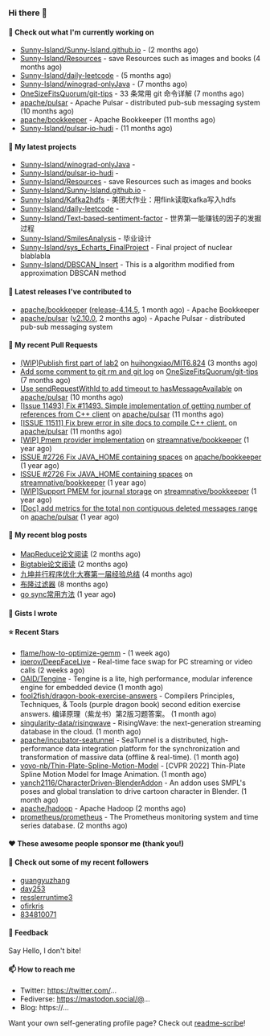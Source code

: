 ### Hi there 👋

#### 👷 Check out what I'm currently working on

- [Sunny-Island/Sunny-Island.github.io](https://github.com/Sunny-Island/Sunny-Island.github.io) -  (2 months ago)
- [Sunny-Island/Resources](https://github.com/Sunny-Island/Resources) - save Resources such as images and books (4 months ago)
- [Sunny-Island/daily-leetcode](https://github.com/Sunny-Island/daily-leetcode) -  (5 months ago)
- [Sunny-Island/winograd-onlyJava](https://github.com/Sunny-Island/winograd-onlyJava) -  (7 months ago)
- [OneSizeFitsQuorum/git-tips](https://github.com/OneSizeFitsQuorum/git-tips) - 33 条常用 git 命令详解 (7 months ago)
- [apache/pulsar](https://github.com/apache/pulsar) - Apache Pulsar - distributed pub-sub messaging system (10 months ago)
- [apache/bookkeeper](https://github.com/apache/bookkeeper) - Apache Bookkeeper (11 months ago)
- [Sunny-Island/pulsar-io-hudi](https://github.com/Sunny-Island/pulsar-io-hudi) -  (11 months ago)

#### 🌱 My latest projects

- [Sunny-Island/winograd-onlyJava](https://github.com/Sunny-Island/winograd-onlyJava) - 
- [Sunny-Island/pulsar-io-hudi](https://github.com/Sunny-Island/pulsar-io-hudi) - 
- [Sunny-Island/Resources](https://github.com/Sunny-Island/Resources) - save Resources such as images and books
- [Sunny-Island/Sunny-Island.github.io](https://github.com/Sunny-Island/Sunny-Island.github.io) - 
- [Sunny-Island/Kafka2hdfs](https://github.com/Sunny-Island/Kafka2hdfs) - 美团大作业：用flink读取kafka写入hdfs
- [Sunny-Island/daily-leetcode](https://github.com/Sunny-Island/daily-leetcode) - 
- [Sunny-Island/Text-based-sentiment-factor](https://github.com/Sunny-Island/Text-based-sentiment-factor) - 世界第一能赚钱的因子的发掘过程
- [Sunny-Island/SmilesAnalysis](https://github.com/Sunny-Island/SmilesAnalysis) - 毕业设计
- [Sunny-Island/sys_Echarts_FinalProject](https://github.com/Sunny-Island/sys_Echarts_FinalProject) - Final project of nuclear blablabla
- [Sunny-Island/DBSCAN_Insert](https://github.com/Sunny-Island/DBSCAN_Insert) - This is a algorithm modified from approximation DBSCAN method

#### 🔭 Latest releases I've contributed to

- [apache/bookkeeper](https://github.com/apache/bookkeeper) ([release-4.14.5](https://github.com/apache/bookkeeper/releases/tag/release-4.14.5), 1 month ago) - Apache Bookkeeper
- [apache/pulsar](https://github.com/apache/pulsar) ([v2.10.0](https://github.com/apache/pulsar/releases/tag/v2.10.0), 2 months ago) - Apache Pulsar - distributed pub-sub messaging system

#### 🔨 My recent Pull Requests

- [(WIP)Publish first part of lab2](https://github.com/huihongxiao/MIT6.824/pull/2) on [huihongxiao/MIT6.824](https://github.com/huihongxiao/MIT6.824) (3 months ago)
- [Add some comment to git rm and git log](https://github.com/OneSizeFitsQuorum/git-tips/pull/2) on [OneSizeFitsQuorum/git-tips](https://github.com/OneSizeFitsQuorum/git-tips) (7 months ago)
- [Use sendRequestWithId to add timeout to hasMessageAvailable](https://github.com/apache/pulsar/pull/11600) on [apache/pulsar](https://github.com/apache/pulsar) (10 months ago)
- [[Issue 11493] Fix #11493. Simple implementation of getting number of references from C&#43;&#43; client](https://github.com/apache/pulsar/pull/11535) on [apache/pulsar](https://github.com/apache/pulsar) (11 months ago)
- [[ISSUE 11511] Fix brew error in site docs to compile C&#43;&#43; client.](https://github.com/apache/pulsar/pull/11512) on [apache/pulsar](https://github.com/apache/pulsar) (11 months ago)
- [[WIP] Pmem provider implementation](https://github.com/streamnative/bookkeeper/pull/384) on [streamnative/bookkeeper](https://github.com/streamnative/bookkeeper) (1 year ago)
- [ISSUE #2726 Fix JAVA_HOME containing spaces](https://github.com/apache/bookkeeper/pull/2727) on [apache/bookkeeper](https://github.com/apache/bookkeeper) (1 year ago)
- [ISSUE #2726 Fix JAVA_HOME containing spaces](https://github.com/streamnative/bookkeeper/pull/373) on [streamnative/bookkeeper](https://github.com/streamnative/bookkeeper) (1 year ago)
- [[WIP]Support PMEM for journal storage](https://github.com/streamnative/bookkeeper/pull/370) on [streamnative/bookkeeper](https://github.com/streamnative/bookkeeper) (1 year ago)
- [[Doc] add metrics for the total non contiguous deleted messages range](https://github.com/apache/pulsar/pull/10663) on [apache/pulsar](https://github.com/apache/pulsar) (1 year ago)

#### 📜 My recent blog posts

- [MapReduce论文阅读](https://zhaojiabei.ink/2022/04/15/MapReduce%E8%AE%BA%E6%96%87%E9%98%85%E8%AF%BB/) (2 months ago)
- [Bigtable论文阅读](https://zhaojiabei.ink/2022/04/10/BigTable%E8%AE%BA%E6%96%87%E9%98%85%E8%AF%BB/) (2 months ago)
- [九坤并行程序优化大赛第一届经验总结](https://zhaojiabei.ink/2022/02/21/%E4%B9%9D%E5%9D%A4%E5%B9%B6%E8%A1%8C%E7%A8%8B%E5%BA%8F%E4%BC%98%E5%8C%96%E5%A4%A7%E8%B5%9B%E7%AC%AC%E4%B8%80%E5%B1%8A%E7%BB%8F%E9%AA%8C%E6%80%BB%E7%BB%93/) (4 months ago)
- [布隆过滤器](https://zhaojiabei.ink/2021/10/18/%E5%B8%83%E9%9A%86%E8%BF%87%E6%BB%A4%E5%99%A8/) (8 months ago)
- [go sync常用方法](https://zhaojiabei.ink/2021/04/24/go-sync%E5%B8%B8%E7%94%A8%E6%96%B9%E6%B3%95/) (1 year ago)

#### 📓 Gists I wrote


#### ⭐ Recent Stars

- [flame/how-to-optimize-gemm](https://github.com/flame/how-to-optimize-gemm) -  (1 week ago)
- [iperov/DeepFaceLive](https://github.com/iperov/DeepFaceLive) - Real-time face swap for PC streaming or video calls (2 weeks ago)
- [OAID/Tengine](https://github.com/OAID/Tengine) - Tengine is a lite, high performance, modular inference engine for embedded device  (1 month ago)
- [fool2fish/dragon-book-exercise-answers](https://github.com/fool2fish/dragon-book-exercise-answers) - Compilers Principles, Techniques, &amp; Tools (purple dragon book) second edition exercise answers. 编译原理（紫龙书）第2版习题答案。 (1 month ago)
- [singularity-data/risingwave](https://github.com/singularity-data/risingwave) - RisingWave: the next-generation streaming database in the cloud. (1 month ago)
- [apache/incubator-seatunnel](https://github.com/apache/incubator-seatunnel) - SeaTunnel is a distributed, high-performance data integration platform for the synchronization and transformation of massive data (offline &amp; real-time). (1 month ago)
- [yoyo-nb/Thin-Plate-Spline-Motion-Model](https://github.com/yoyo-nb/Thin-Plate-Spline-Motion-Model) - [CVPR 2022] Thin-Plate Spline Motion Model for Image Animation. (1 month ago)
- [yanch2116/CharacterDriven-BlenderAddon](https://github.com/yanch2116/CharacterDriven-BlenderAddon) - An addon uses SMPL&#39;s poses and global translation to drive cartoon character in Blender. (1 month ago)
- [apache/hadoop](https://github.com/apache/hadoop) - Apache Hadoop (2 months ago)
- [prometheus/prometheus](https://github.com/prometheus/prometheus) - The Prometheus monitoring system and time series database. (2 months ago)

#### ❤️ These awesome people sponsor me (thank you!)


#### 👯 Check out some of my recent followers

- [guangyuzhang](https://github.com/guangyuzhang)
- [day253](https://github.com/day253)
- [resslerruntime3](https://github.com/resslerruntime3)
- [ofirkris](https://github.com/ofirkris)
- [834810071](https://github.com/834810071)

#### 💬 Feedback

Say Hello, I don't bite!

#### 📫 How to reach me

- Twitter: https://twitter.com/...
- Fediverse: https://mastodon.social/@...
- Blog: https://...

Want your own self-generating profile page? Check out [readme-scribe](https://github.com/muesli/readme-scribe)!
